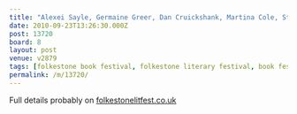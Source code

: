 ```yaml
---
title: "Alexei Sayle, Germaine Greer, Dan Cruickshank, Martina Cole, Steven Berkoff and Arthur Smith are just a few of the well-known authors taking part in t"
date: 2010-09-23T13:26:30.000Z
post: 13720
board: 8
layout: post
venue: v2879
tags: [folkestone book festival, folkestone literary festival, book festival, literary festival]
permalink: /m/13720/
---
```

Full details probably on <a href="http://www.folkestonelitfest.co.uk">folkestonelitfest.co.uk</a>
